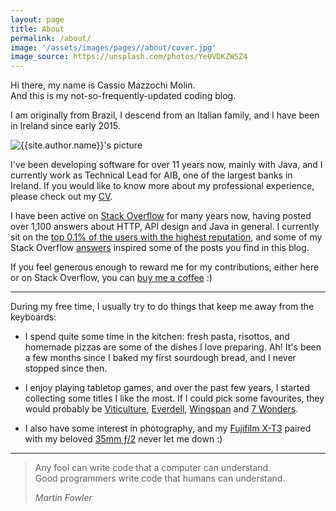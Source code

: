 ```yaml
---
layout: page
title: About
permalink: /about/
image: '/assets/images/pages//about/cover.jpg'
image_source: https://unsplash.com/photos/YeUVDKZWSZ4
---
```


Hi there, my name is Cassio Mazzochi Molin.  
And this is my not-so-frequently-updated coding blog.

I am originally from Brazil, I descend from an Italian family, and I have been in Ireland since early 2015.

<div class="about__author">
  <img class="about__author-image lazy" data-src="{{site.baseurl}}{{site.author.avatar}}" alt="{{site.author.name}}'s picture">
</div>

I've been developing software for over 11 years now, mainly with Java, and I currently work as Technical Lead for AIB, one of the largest banks in Ireland. If you would like to know more about my professional experience, please check out my [CV][cv].

I have been active on [Stack Overflow][stackoverflow] for many years now, having posted over 1,100 answers about HTTP, API design and Java in general. I currently sit on the [top 0.1% of the users with the highest reputation][100k], and some of my Stack Overflow [answers][stackoverflow.answers] inspired some of the posts you find in this blog.

If you feel generous enough to reward me for my contributions, either here or on Stack Overflow, you can [buy me a coffee][paypal] :)

---

During my free time, I usually try to do things that keep me away from the keyboards:

- I spend quite some time in the kitchen: fresh pasta, risottos, and homemade pizzas are some of the dishes I love preparing. Ah! It's been a few months since I baked my first sourdough bread, and I never stopped since then.

- I enjoy playing tabletop games, and over the past few years, I started collecting some titles I like the most. If I could pick some favourites, they would probably be [Viticulture][viticulture], [Everdell][everdell], [Wingspan][wingspan] and [7 Wonders][7wonders].

- I also have some interest in photography, and my [Fujifilm X-T3][xt3] paired with my beloved [35mm ƒ/2][35mm] never let me down :)

---

> Any fool can write code that a computer can understand. <br/>
> Good programmers write code that humans can understand.
>
> <cite>Martin Fowler</cite>


  [cv]: /cv
  [100k]: /100k
  [stackoverflow]: https://stackoverflow.com/u/1426227
  [stackoverflow.answers]: https://stackoverflow.com/search?q=is%3Aanswer+user%3A1426227
  [paypal]: https://paypal.me/cassiomolin
  [xt3]: https://fujifilm-x.com/global/products/cameras/x-t3/
  [35mm]: https://fujifilm-x.com/global/products/lenses/xf35mmf2-r-wr/
  [wingspan]: https://boardgamegeek.com/boardgame/266192
  [viticulture]: https://boardgamegeek.com/boardgame/183394
  [everdell]: https://boardgamegeek.com/boardgame/199792
  [7wonders]: https://boardgamegeek.com/boardgame/316377
  [raspberry-pi.4b]: https://www.raspberrypi.org/products/raspberry-pi-4-model-b/